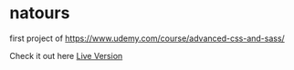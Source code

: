 # natours

first project of https://www.udemy.com/course/advanced-css-and-sass/

Check it out here [Live Version](https://herzogmatthias.github.io/natours/)
